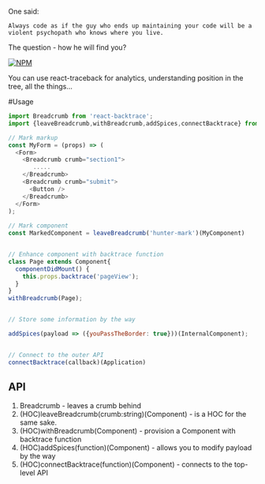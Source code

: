 One said:

``Always code as if the guy who ends up maintaining your code will be a violent psychopath who knows where you live.``

The question - how he will find you?

[![NPM](https://nodei.co/npm/react-backtrace.png?downloads=true&stars=true)](https://nodei.co/npm/backtrace/)

You can use react-traceback for analytics, understanding position in the tree, all the things... 

#Usage

```javascript
import Breadcrumb from 'react-backtrace';
import {leaveBreadcrumb,withBreadcrumb,addSpices,connectBacktrace} from 'react-backtrace';

// Mark markup
const MyForm = (props) => (
  <Form>
    <Breadcrumb crumb="section1">
       .....
    </Breadcrumb>
    <Breadcrumb crumb="submit">
      <Button />
    </Breadcrumb>
  </Form>
);
 
// Mark component
const MarkedComponent = leaveBreadcrumb('hunter-mark')(MyComponent)


// Enhance component with backtrace function
class Page extends Component{
  componentDidMount() {
    this.props.backtrace('pageView');
  }
}
withBreadcrumb(Page); 


// Store some information by the way

addSpices(payload => ({youPassTheBorder: true}))(InternalComponent);


// Connect to the outer API
connectBacktrace(callback)(Application)

```


## API
 1. Breadcrumb - leaves a crumb behind
 2. (HOC)leaveBreadcrumb(crumb:string)(Component) - is a HOC for the same sake.
 3. (HOC)withBreadcrumb(Component) - provision a Component with backtrace function
 4. (HOC)addSpices(function)(Component) - allows you to modify payload by the way
 5. (HOC)connectBacktrace(function)(Component) - connects to the top-level API